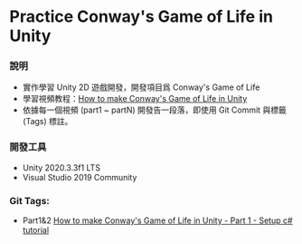 # Practice Conway's Game of Life in Unity
### 說明
* 實作學習 Unity 2D 遊戲開發，開發項目爲 Conway's Game of Life
* 學習視頻教程：[How to make Conway's Game of Life in Unity](https://youtu.be/BHqfkMu1Syw)
* 依據每一個視頻 (part1 ~ partN) 開發告一段落，即使用 Git Commit 與標籤 (Tags) 標註。

### 開發工具
* Unity 2020.3.3f1 LTS
* Visual Studio 2019 Community

### Git Tags:
* Part1&2
[How to make Conway's Game of Life in Unity - Part 1 - Setup c# tutorial](https://youtu.be/BHqfkMu1Syw)